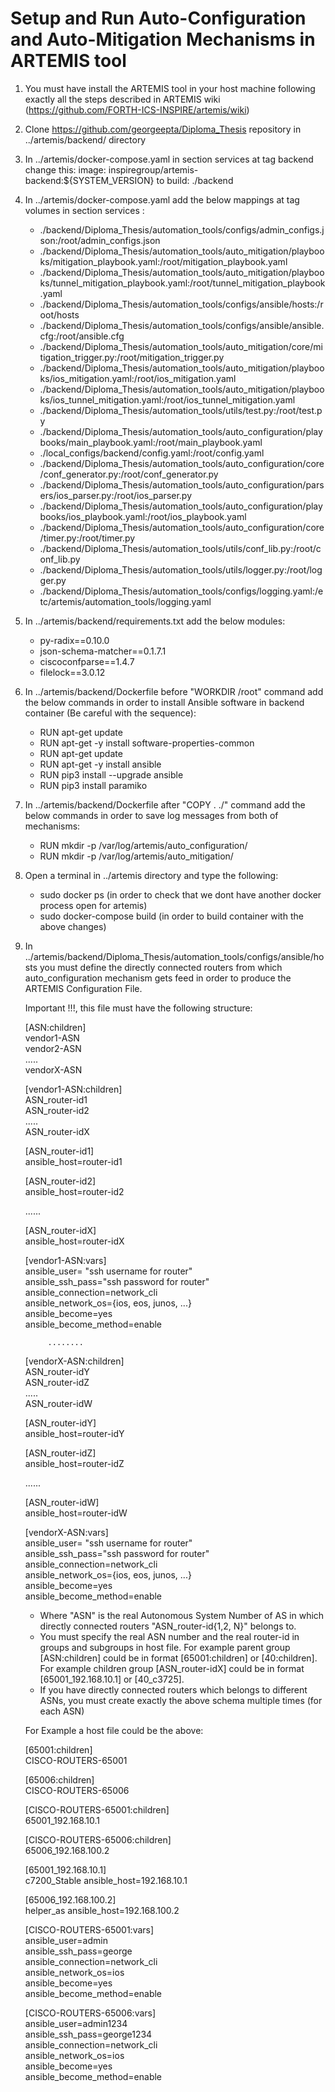 # Setup and Run Auto-Configuration and Auto-Mitigation Mechanisms in ARTEMIS tool

1. You must have install the ARTEMIS tool in your host machine following exactly all the steps described in ARTEMIS wiki
   (https://github.com/FORTH-ICS-INSPIRE/artemis/wiki)
  
2. Clone https://github.com/georgeepta/Diploma_Thesis repository in ../artemis/backend/ directory 

3. In ../artemis/docker-compose.yaml in section services at tag backend change this:
   image: inspiregroup/artemis-backend:${SYSTEM_VERSION}  to  build: ./backend

4. In ../artemis/docker-compose.yaml add the below mappings at tag volumes in section services :

   - ./backend/Diploma_Thesis/automation_tools/configs/admin_configs.json:/root/admin_configs.json
   - ./backend/Diploma_Thesis/automation_tools/auto_mitigation/playbooks/mitigation_playbook.yaml:/root/mitigation_playbook.yaml
   - ./backend/Diploma_Thesis/automation_tools/auto_mitigation/playbooks/tunnel_mitigation_playbook.yaml:/root/tunnel_mitigation_playbook.yaml
   - ./backend/Diploma_Thesis/automation_tools/configs/ansible/hosts:/root/hosts
   - ./backend/Diploma_Thesis/automation_tools/configs/ansible/ansible.cfg:/root/ansible.cfg
   - ./backend/Diploma_Thesis/automation_tools/auto_mitigation/core/mitigation_trigger.py:/root/mitigation_trigger.py
   - ./backend/Diploma_Thesis/automation_tools/auto_mitigation/playbooks/ios_mitigation.yaml:/root/ios_mitigation.yaml
   - ./backend/Diploma_Thesis/automation_tools/auto_mitigation/playbooks/ios_tunnel_mitigation.yaml:/root/ios_tunnel_mitigation.yaml
   - ./backend/Diploma_Thesis/automation_tools/utils/test.py:/root/test.py
   - ./backend/Diploma_Thesis/automation_tools/auto_configuration/playbooks/main_playbook.yaml:/root/main_playbook.yaml
   - ./local_configs/backend/config.yaml:/root/config.yaml
   - ./backend/Diploma_Thesis/automation_tools/auto_configuration/core/conf_generator.py:/root/conf_generator.py
   - ./backend/Diploma_Thesis/automation_tools/auto_configuration/parsers/ios_parser.py:/root/ios_parser.py
   - ./backend/Diploma_Thesis/automation_tools/auto_configuration/playbooks/ios_playbook.yaml:/root/ios_playbook.yaml
   - ./backend/Diploma_Thesis/automation_tools/auto_configuration/core/timer.py:/root/timer.py
   - ./backend/Diploma_Thesis/automation_tools/utils/conf_lib.py:/root/conf_lib.py
   - ./backend/Diploma_Thesis/automation_tools/utils/logger.py:/root/logger.py
   - ./backend/Diploma_Thesis/automation_tools/configs/logging.yaml:/etc/artemis/automation_tools/logging.yaml
   

5. In ../artemis/backend/requirements.txt add the below modules:

   - py-radix==0.10.0
   - json-schema-matcher==0.1.7.1
   - ciscoconfparse==1.4.7 
   - filelock==3.0.12 


6. In ../artemis/backend/Dockerfile before "WORKDIR /root" command add the below commands in order to install Ansible 
   software in backend container (Be careful with the sequence):

   - RUN apt-get update
   - RUN apt-get -y install software-properties-common
   - RUN apt-get update
   - RUN apt-get -y install ansible
   - RUN pip3 install --upgrade ansible
   - RUN pip3 install paramiko

7. In ../artemis/backend/Dockerfile after "COPY . ./" command add the below commands in order to save log messages from
   both of mechanisms:

   - RUN mkdir -p /var/log/artemis/auto_configuration/
   - RUN mkdir -p /var/log/artemis/auto_mitigation/ 

8. Open a terminal in ../artemis directory and type the following:

   - sudo docker ps                     (in order to check that we dont have another docker process open for artemis)
   - sudo docker-compose build          (in order to build container with the above changes)

9. In ../artemis/backend/Diploma_Thesis/automation_tools/configs/ansible/hosts you must define the directly connected 
   routers from which auto_configuration mechanism gets feed in order to produce the ARTEMIS Configuration File. 
   
   Important !!!, this file must have the following structure:


   [ASN:children]<br>
   vendor1-ASN<br>
   vendor2-ASN<br>
      .....<br>
   vendorX-ASN


   [vendor1-ASN:children]<br>
   ASN_router-id1<br>
   ASN_router-id2<br>
      .....<br>
   ASN_router-idX


   [ASN_router-id1]<br>
   ansible_host=router-id1

   [ASN_router-id2]<br>
   ansible_host=router-id2

   ......

   [ASN_router-idX]<br>
   ansible_host=router-idX
  
 
   [vendor1-ASN:vars]<br>
   ansible_user= "ssh username for router"<br>
   ansible_ssh_pass="ssh password for router"<br>
   ansible_connection=network_cli<br>
   ansible_network_os={ios, eos, junos, ...}<br>
   ansible_become=yes<br>
   ansible_become_method=enable 


  
            ........



   [vendorX-ASN:children]<br>
   ASN_router-idY<br>
   ASN_router-idZ<br>
      .....<br>
   ASN_router-idW

  
   [ASN_router-idY]<br>
   ansible_host=router-idY

   [ASN_router-idZ]<br>
   ansible_host=router-idZ

   ......

   [ASN_router-idW]<br>
   ansible_host=router-idW


   [vendorX-ASN:vars]<br>
   ansible_user= "ssh username for router"<br>
   ansible_ssh_pass="ssh password for router"<br>
   ansible_connection=network_cli<br>
   ansible_network_os={ios, eos, junos, ...}<br>
   ansible_become=yes<br>
   ansible_become_method=enable
   

   - Where "ASN" is the real Autonomous System Number of AS in which directly connected routers "ASN_router-id{1,2, N}" belongs to.    
   - You must specify the real ASN number and the real router-id in groups and subgroups in host file. 
     For example parent group [ASN:children] could be in format [65001:children] or [40:children].
     For example children group [ASN_router-idX] could be in format [65001_192.168.10.1] or [40_c3725]. 
   - If you have directly connected routers which belongs to different ASNs, you must create exactly the above schema multiple times
     (for each ASN)    

   
   For Example a host file could be the above:


   [65001:children]<br>
   CISCO-ROUTERS-65001

   [65006:children]<br>
   CISCO-ROUTERS-65006


   [CISCO-ROUTERS-65001:children]<br>
   65001_192.168.10.1

   [CISCO-ROUTERS-65006:children]<br>
   65006_192.168.100.2


   [65001_192.168.10.1]<br>
   c7200_Stable ansible_host=192.168.10.1

   [65006_192.168.100.2]<br>
   helper_as ansible_host=192.168.100.2

   [CISCO-ROUTERS-65001:vars]<br>
   ansible_user=admin<br>
   ansible_ssh_pass=george<br>
   ansible_connection=network_cli<br>
   ansible_network_os=ios<br>
   ansible_become=yes<br>
   ansible_become_method=enable 

   [CISCO-ROUTERS-65006:vars]<br>
   ansible_user=admin1234<br>
   ansible_ssh_pass=george1234<br>
   ansible_connection=network_cli<br>
   ansible_network_os=ios<br>
   ansible_become=yes<br>
   ansible_become_method=enable 


